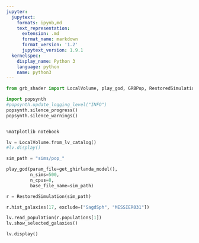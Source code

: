 ```yaml
---
jupyter:
  jupytext:
    formats: ipynb,md
    text_representation:
      extension: .md
      format_name: markdown
      format_version: '1.2'
      jupytext_version: 1.9.1
  kernelspec:
    display_name: Python 3
    language: python
    name: python3
---
```


```python
from grb_shader import LocalVolume, play_god, GRBPop, RestoredSimulation, get_ghirlanda_model

import popsynth
#popsynth.update_logging_level("INFO")
popsynth.silence_progress()
popsynth.silence_warnings()


%matplotlib notebook
```

```python
lv = LocalVolume.from_lv_catalog()
#lv.display()
```

```python
sim_path = "sims/pop_"

play_god(param_file=get_ghirlanda_model(),
         n_sims=500,
         n_cpus=8, 
         base_file_name=sim_path)
```

```python
r = RestoredSimulation(sim_path)
```

```python
r.hist_galaxies(17, exclude=["SagdSph", "MESSIER031"])
```

```python
lv.read_population(r.populations[1])
lv.show_selected_galaxies()

```

```python
lv.display()
```
